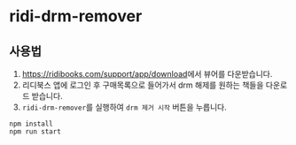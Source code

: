 # ridi-drm-remover

## 사용법
1. <https://ridibooks.com/support/app/download>에서 뷰어를 다운받습니다.
2. 리디북스 앱에 로그인 후 구매목록으로 들어가서 drm 해제를 원하는 책들을 다운로드 받습니다.
3. `ridi-drm-remover`를 실행하여 `drm 제거 시작` 버튼을 누릅니다.

```
npm install
npm run start
```
